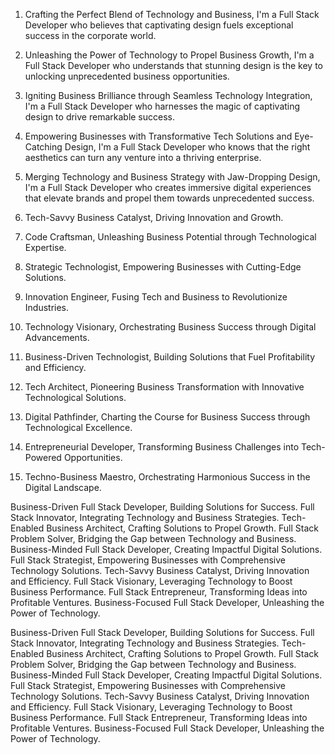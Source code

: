 1. Crafting the Perfect Blend of Technology and Business, I'm a Full Stack Developer who believes that captivating design fuels exceptional success in the corporate world.
2. Unleashing the Power of Technology to Propel Business Growth, I'm a Full Stack Developer who understands that stunning design is the key to unlocking unprecedented business opportunities.
3. Igniting Business Brilliance through Seamless Technology Integration, I'm a Full Stack Developer who harnesses the magic of captivating design to drive remarkable success.
4. Empowering Businesses with Transformative Tech Solutions and Eye-Catching Design, I'm a Full Stack Developer who knows that the right aesthetics can turn any venture into a thriving enterprise.
5. Merging Technology and Business Strategy with Jaw-Dropping Design, I'm a Full Stack Developer who creates immersive digital experiences that elevate brands and propel them towards unprecedented success.

1. Tech-Savvy Business Catalyst, Driving Innovation and Growth.
2. Code Craftsman, Unleashing Business Potential through Technological Expertise.
3. Strategic Technologist, Empowering Businesses with Cutting-Edge Solutions.
4. Innovation Engineer, Fusing Tech and Business to Revolutionize Industries.
5. Technology Visionary, Orchestrating Business Success through Digital Advancements.
6. Business-Driven Technologist, Building Solutions that Fuel Profitability and Efficiency.
7. Tech Architect, Pioneering Business Transformation with Innovative Technological Solutions.
8. Digital Pathfinder, Charting the Course for Business Success through Technological Excellence.
9. Entrepreneurial Developer, Transforming Business Challenges into Tech-Powered Opportunities.
10. Techno-Business Maestro, Orchestrating Harmonious Success in the Digital Landscape.


Business-Driven Full Stack Developer, Building Solutions for Success.
Full Stack Innovator, Integrating Technology and Business Strategies.
Tech-Enabled Business Architect, Crafting Solutions to Propel Growth.
Full Stack Problem Solver, Bridging the Gap between Technology and Business.
Business-Minded Full Stack Developer, Creating Impactful Digital Solutions.
Full Stack Strategist, Empowering Businesses with Comprehensive Technology Solutions.
Tech-Savvy Business Catalyst, Driving Innovation and Efficiency.
Full Stack Visionary, Leveraging Technology to Boost Business Performance.
Full Stack Entrepreneur, Transforming Ideas into Profitable Ventures.
Business-Focused Full Stack Developer, Unleashing the Power of Technology.




Business-Driven Full Stack Developer, Building Solutions for Success.
Full Stack Innovator, Integrating Technology and Business Strategies.
Tech-Enabled Business Architect, Crafting Solutions to Propel Growth.
Full Stack Problem Solver, Bridging the Gap between Technology and Business.
Business-Minded Full Stack Developer, Creating Impactful Digital Solutions.
Full Stack Strategist, Empowering Businesses with Comprehensive Technology Solutions.
Tech-Savvy Business Catalyst, Driving Innovation and Efficiency.
Full Stack Visionary, Leveraging Technology to Boost Business Performance.
Full Stack Entrepreneur, Transforming Ideas into Profitable Ventures.
Business-Focused Full Stack Developer, Unleashing the Power of Technology.